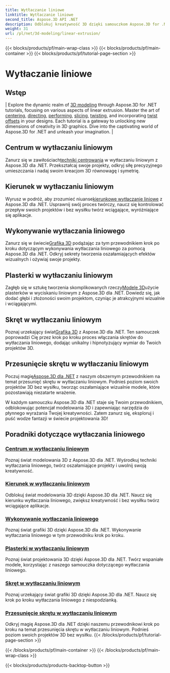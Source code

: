 ```yaml
---
title: Wytłaczanie liniowe
linktitle: Wytłaczanie liniowe
second_title: Aspose.3D API .NET
description: Odblokuj kreatywność 3D dzięki samouczkom Aspose.3D for .NET. Opanuj techniki wytłaczania liniowego, ulepszaj projekty i bez wysiłku ulepszaj swoje projekty.
weight: 31
url: /pl/net/3d-modeling/linear-extrusion/
---
```


{{< blocks/products/pf/main-wrap-class >}}
{{< blocks/products/pf/main-container >}}
{{< blocks/products/pf/tutorial-page-section >}}

# Wytłaczanie liniowe

## Wstęp
| Explore the dynamic realm of [3D modeling](./center-in-linear-extrusion/) through Aspose.3D for .NET tutorials, focusing on various aspects of linear extrusion. Master the art of [centering](./center-in-linear-extrusion/), [directing](./direction-in-linear-extrusion/), [performing](./performing-linear-extrusion/), [slicing](./slices-in-linear-extrusion/), [twisting](./twist-in-linear-extrusion/), and incorporating [twist offsets](./twist-offset-in-linear-extrusion/) in your designs. Each tutorial is a gateway to unlocking new dimensions of creativity in 3D graphics. Dive into the captivating world of Aspose.3D for .NET and unleash your imagination. |

## Centrum w wytłaczaniu liniowym
 Zanurz się w zawiłościach[techniki centrowania](./center-in-linear-extrusion/) w wytłaczaniu liniowym z Aspose.3D dla .NET. Przekształcaj swoje projekty, odkryj siłę precyzyjnego umieszczania i nadaj swoim kreacjom 3D równowagę i symetrię.

## Kierunek w wytłaczaniu liniowym
 Wyrusz w podróż, aby zrozumieć niuanse[kierunkowe wytłaczanie liniowe](./direction-in-linear-extrusion/) z Aspose.3D dla .NET. Usprawnij swój proces twórczy, naucz się kontrolować przepływ swoich projektów i bez wysiłku twórz wciągające, wyróżniające się aplikacje.

## Wykonywanie wytłaczania liniowego
 Zanurz się w świecie[Grafika 3D](./performing-linear-extrusion/) podążając za tym przewodnikiem krok po kroku dotyczącym wykonywania wytłaczania liniowego za pomocą Aspose.3D dla .NET. Odkryj sekrety tworzenia oszałamiających efektów wizualnych i ożywiaj swoje projekty.

## Plasterki w wytłaczaniu liniowym
 Zagłęb się w sztukę tworzenia skomplikowanych rzeczy[Modele 3D](./slices-in-linear-extrusion/)użycie plasterków w wyciskaniu liniowym z Aspose.3D dla .NET. Dowiedz się, jak dodać głębi i złożoności swoim projektom, czyniąc je atrakcyjnymi wizualnie i wciągającymi.

## Skręt w wytłaczaniu liniowym
 Poznaj urzekający świat[Grafika 3D](./twist-in-linear-extrusion/) z Aspose.3D dla .NET. Ten samouczek poprowadzi Cię przez krok po kroku proces włączania skrętów do wytłaczania liniowego, dodając unikalny i hipnotyzujący wymiar do Twoich projektów 3D.

## Przesunięcie skrętu w wytłaczaniu liniowym
 Poczuj magię[Aspose.3D dla .NET](./twist-offset-in-linear-extrusion/) z naszym obszernym przewodnikiem na temat przesunięć skrętu w wytłaczaniu liniowym. Podnieś poziom swoich projektów 3D bez wysiłku, tworząc oszałamiające wizualnie modele, które pozostawiają niezatarte wrażenie.

W każdym samouczku Aspose.3D dla .NET staje się Twoim przewodnikiem, odblokowując potencjał modelowania 3D i zapewniając narzędzia do płynnego wyrażania Twojej kreatywności. Zatem zanurz się, eksploruj i puść wodze fantazji w świecie projektowania 3D!
## Poradniki dotyczące wytłaczania liniowego
### [Centrum w wytłaczaniu liniowym](./center-in-linear-extrusion/)
Poznaj świat modelowania 3D z Aspose.3D dla .NET. Wyśrodkuj techniki wytłaczania liniowego, twórz oszałamiające projekty i uwolnij swoją kreatywność.
### [Kierunek w wytłaczaniu liniowym](./direction-in-linear-extrusion/)
Odblokuj świat modelowania 3D dzięki Aspose.3D dla .NET. Naucz się kierunku wytłaczania liniowego, zwiększ kreatywność i bez wysiłku twórz wciągające aplikacje.
### [Wykonywanie wytłaczania liniowego](./performing-linear-extrusion/)
Poznaj świat grafiki 3D dzięki Aspose.3D dla .NET. Wykonywanie wytłaczania liniowego w tym przewodniku krok po kroku.
### [Plasterki w wytłaczaniu liniowym](./slices-in-linear-extrusion/)
Poznaj świat projektowania 3D dzięki Aspose.3D dla .NET. Twórz wspaniałe modele, korzystając z naszego samouczka dotyczącego wytłaczania liniowego.
### [Skręt w wytłaczaniu liniowym](./twist-in-linear-extrusion/)
Poznaj urzekający świat grafiki 3D dzięki Aspose.3D dla .NET. Naucz się krok po kroku wytłaczania liniowego z niespodzianką.
### [Przesunięcie skrętu w wytłaczaniu liniowym](./twist-offset-in-linear-extrusion/)
Odkryj magię Aspose.3D dla .NET dzięki naszemu przewodnikowi krok po kroku na temat przesunięcia skrętu w wytłaczaniu liniowym. Podnieś poziom swoich projektów 3D bez wysiłku.
{{< /blocks/products/pf/tutorial-page-section >}}

{{< /blocks/products/pf/main-container >}}
{{< /blocks/products/pf/main-wrap-class >}}

{{< blocks/products/products-backtop-button >}}
